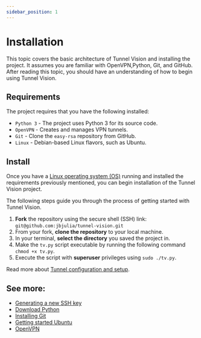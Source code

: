 ```yaml
---
sidebar_position: 1
---
```


# Installation

This topic covers the basic architecture of Tunnel Vision and installing the
project. It assumes you are familiar with OpenVPN,Python, Git, and GitHub. After
reading this topic, you should have an understanding of how to begin using
Tunnel Vision.

## Requirements

The project requires that you have the following installed:

* `Python 3` - The project uses Python 3 for its source code.
* `OpenVPN` -  Creates and manages VPN tunnels.
* `Git` - Clone the `easy-rsa` repository from GitHub.
* `Linux` - Debian-based Linux flavors, such as Ubuntu.

## Install

Once you have a [Linux operating system
(OS)](https://www.linux.org/pages/download/) running and installed the
requirements previously mentioned, you can begin installation of the Tunnel
Vision project.

The following steps guide you through the process of getting
started with Tunnel Vision.

1. **Fork** the repository using the secure shell (SSH) link:
   `git@github.com:jbjulia/tunnel-vision.git`
2. From your fork, **clone the repository** to your local machine.
3. In your terminal, **select the directory** you saved the project in.
4. Make the `tv.py` script executable by running the following command `chmod +x tv.py`.
5. Execute the script with **superuser** privileges using `sudo ./tv.py`.

Read more about [Tunnel configuration and setup](tunnel-config.html).

## See more:

* [Generating a new SSH
  key](https://docs.github.com/en/authentication/connecting-to-github-with-ssh/generating-a-new-ssh-key-and-adding-it-to-the-ssh-agent)
* [Download Python](https://www.python.org/downloads/)
* [Installing Git](https://git-scm.com/book/en/v2/Getting-Started-Installing-Git)
* [Getting started Ubuntu](https://ubuntu.com/tutorials/install-ubuntu-desktop#1-overview)
* [OpenVPN](https://openvpn.net)